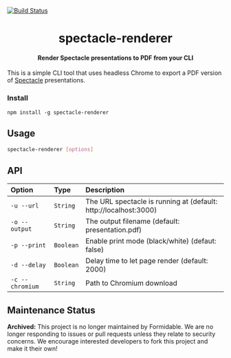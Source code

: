 [![Build Status](https://travis-ci.com/FormidableLabs/spectacle-renderer.svg?token=eGjDqfypeqevtBUpJGYD&branch=master)](https://travis-ci.com/FormidableLabs/spectacle-renderer)


<h1 align="center">spectacle-renderer</h1>


<h4 align="center">
  Render Spectacle presentations to PDF from your CLI
</h4>

This is a simple CLI tool that uses headless Chrome to export a PDF version of [Spectacle](https://github.com/FormidableLabs/spectacle) presentations.


### Install

```
npm install -g spectacle-renderer
```

## Usage

```sh
spectacle-renderer [options]
```

## API

Option  	| 	Type		|	  Description
:-----------------------|:--------------|:--------------------------------
`-u --url` |   `String` |  The URL spectacle is running at (default: http://localhost:3000)
`-o --output` | `String` | The output filename (default: presentation.pdf)
`-p --print` | `Boolean` | Enable print mode (black/white) (defaut: false)
`-d --delay` | `Boolean` | Delay time to let page render (default: 2000)
`-c --chromium` | `String` | Path to Chromium download


## Maintenance Status

**Archived:** This project is no longer maintained by Formidable. We are no longer responding to issues or pull requests unless they relate to security concerns. We encourage interested developers to fork this project and make it their own!
